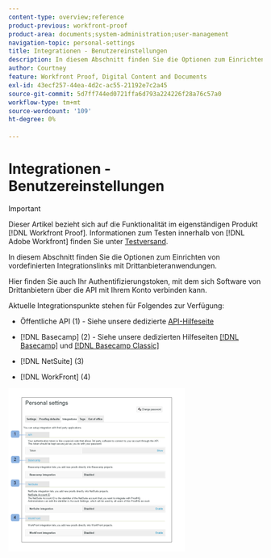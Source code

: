```yaml
---
content-type: overview;reference
product-previous: workfront-proof
product-area: documents;system-administration;user-management
navigation-topic: personal-settings
title: Integrationen - Benutzereinstellungen
description: In diesem Abschnitt finden Sie die Optionen zum Einrichten von vordefinierten Integrationslinks mit Drittanbieteranwendungen.
author: Courtney
feature: Workfront Proof, Digital Content and Documents
exl-id: 43ecf257-44ea-4d2c-ac55-21192e7c2a45
source-git-commit: 5d7ff744ed0721ffa6d793a224226f28a76c57a0
workflow-type: tm+mt
source-wordcount: '109'
ht-degree: 0%

---
```


# Integrationen - Benutzereinstellungen

>[!IMPORTANT]
>
>Dieser Artikel bezieht sich auf die Funktionalität im eigenständigen Produkt [!DNL Workfront Proof]. Informationen zum Testen innerhalb von [!DNL Adobe Workfront] finden Sie unter [Testversand](../../../review-and-approve-work/proofing/proofing.md).

In diesem Abschnitt finden Sie die Optionen zum Einrichten von vordefinierten Integrationslinks mit Drittanbieteranwendungen.

Hier finden Sie auch Ihr Authentifizierungstoken, mit dem sich Software von Drittanbietern über die API mit Ihrem Konto verbinden kann.

Aktuelle Integrationspunkte stehen für Folgendes zur Verfügung:

* Öffentliche API (1) - Siehe unsere dedizierte [API-Hilfeseite](https://api.proofhq.com/)
* [!DNL Basecamp] (2) - Siehe unsere dedizierten Hilfeseiten [[!DNL Basecamp]](https://support.workfront.com/hc/en-us/sections/115000911927-Basecamp) und [[!DNL Basecamp Classic]](https://support.workfront.com/hc/en-us/categories/115000588707-Basecamp-Classic)

* [!DNL NetSuite] (3)
* [!DNL WorkFront] (4)

![Integrations_tab_-_Personal_Settings.png](assets/integrations-tab---personal-settings-350x323.png)
